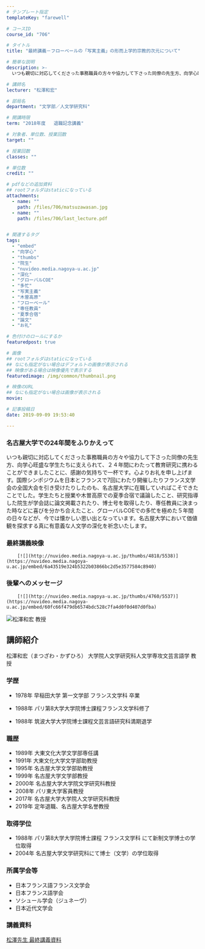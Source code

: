 ```yaml
---
# テンプレート指定
templateKey: "farewell"

# コースID
course_id: "706"

# タイトル
title: "最終講義－フローベールの「写実主義」の形而上学的宗教的次元について"

# 簡単な説明
description: >-
  いつも親切に対応してくださった事務職員の方々や協力して下さった同僚の先生方、向学心旺盛な学生たちに支えられて、２４年間にわたって教育研究に携わることができましたことに、感謝の気持ちで一杯です。...

# 講師名
lecturer: "松澤和宏"

# 部局名
department: "文学部／人文学研究科"

# 開講時限
term: "2018年度	退職記念講義"

# 対象者、単位数、授業回数
target: ""

# 授業回数
classes: ""

# 単位数
credit: ""

# pdfなどの追加資料
## rootフォルダはstaticになっている
attachments: 
  - name: "" 
    path: /files/706/matsuzawasan.jpg
  - name: "" 
    path: /files/706/last_lecture.pdf


# 関連するタグ
tags:
  - "embed"
  - "向学心"
  - "thumbs"
  - "院生"
  - "nuvideo.media.nagoya-u.ac.jp"
  - "深化"
  - "グローバルCOE"
  - "多忙"
  - "写実主義"
  - "木曽高原"
  - "フローベール"
  - "専任教員"
  - "夏季合宿"
  - "論文"
  - "お礼"

# 色付けのロールにするか
featuredpost: true

# 画像
## rootフォルダはstaticになっている
## なにも指定がない場合はデフォルトの画像が表示される
## 映像がある場合は映像優先で表示する
featuredimage: /img/common/thumbnail.png

# 映像のURL
## なにも指定がない場合は画像が表示される
movie: 

# 記事投稿日
date: 2019-09-09 19:53:40

---
```

### 名古屋大学での24年間をふりかえって  
いつも親切に対応してくださった事務職員の方々や協力して下さった同僚の先生方、向学心旺盛な学生たちに支えられて、２４年間にわたって教育研究に携わることができましたことに、感謝の気持ちで一杯です。心よりお礼を申し上げます。国際シンポジウムを日本とフランスで7回にわたり開催したりフランス文学会の全国大会を引き受けたりしたのも、名古屋大学に在職していればこそできたことでした。学生たちと授業や木曽高原での夏季合宿で議論したこと、研究指導した院生が学会誌に論文掲載されたり、博士号を取得したり、専任教員に決まった時などに喜びを分かち合えたこと、グローバルCOEでの多忙を極めた５年間の日々などが、今では懐かしい思い出となっています。名古屋大学において価値観を探求する真に有意義な人文学の深化を祈念いたします。  
### 最終講義映像  


  
		[![](http://nuvideo.media.nagoya-u.ac.jp/thumbs/4818/5538)](https://nuvideo.media.nagoya-u.ac.jp/embed/6a43519e324b5322b03866bc2d5e3577584c8940) 

  
### 後輩へのメッセージ  


 
		[![](http://nuvideo.media.nagoya-u.ac.jp/thumbs/4760/5537)](https://nuvideo.media.nagoya-u.ac.jp/embed/60fc66f479db6574bdc528c7fa4d0f0d407d0fba)

![松澤和宏 教授](/files/706/matsuzawasan.jpg) 
  
## 講師紹介  
松澤和宏（まつざわ・かずひろ） 大学院人文学研究科人文学専攻文芸言語学 教授  
### 学歴  
  
* 1978年 早稲田大学 第一文学部 フランス文学科 卒業  
  
  
* 1988年 パリ第8大学大学院博士課程フランス文学科修了  
  
  
* 1988年 筑波大学大学院博士課程文芸言語研究科満期退学  
### 職歴  
  
* 1989年 大東文化大学文学部専任講  
* 1991年 大東文化大学文学部助教授  
* 1995年 名古屋大学文学部助教授  
* 1999年 名古屋大学文学部教授  
* 2000年 名古屋大学大学院文学研究科教授  
* 2008年 パリ東大学客員教授  
* 2017年 名古屋大学大学院人文学研究科教授  
* 2019年 定年退職、名古屋大学名誉教授  
### 取得学位  
  
  
  
* 1988年 パリ第8大学大学院博士課程 フランス文学科 にて新制文学博士の学位取得  
* 2004年 名古屋大学文学研究科にて博士（文学）の学位取得  
### 所属学会等  
  
* 日本フランス語フランス文学会  
* 日本フランス語学会  
* ソシュール学会（ジュネーヴ）  
* 日本近代文学会
### 講義資料


[松澤先生 最終講義資料](/files/706/last_lecture.pdf) 
